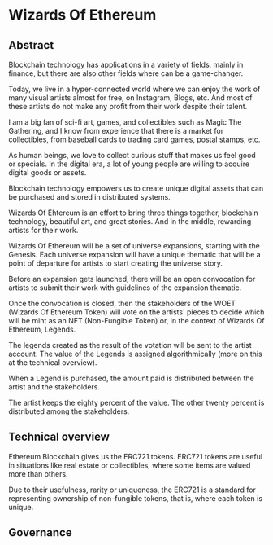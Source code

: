 # Wizards Of Ethereum

## Abstract
Blockchain technology has applications in a variety of fields, mainly in finance, but there are also other fields where can be a game-changer.

Today, we live in a hyper-connected world where we can enjoy the work of many visual artists almost for free, on Instagram, Blogs, etc. And most of these artists do not make any profit from their work despite their talent.

I am a big fan of sci-fi art, games, and collectibles such as Magic The Gathering, and I know from experience that there is a market for collectibles, from baseball cards to trading card games, postal stamps, etc.

As human beings, we love to collect curious stuff that makes us feel good or specials. In the digital era, a lot of young people are willing to acquire digital goods or assets.

Blockchain technology empowers us to create unique digital assets that can be purchased and stored in distributed systems.

Wizards Of Ehtereum is an effort to bring three things together, blockchain technology, beautiful art, and great stories. And in the middle, rewarding artists for their work.

Wizards Of Ethereum will be a set of universe expansions, starting with the Genesis. Each universe expansion will have a unique thematic that will be a point of departure for artists to start creating the universe story.

Before an expansion gets launched, there will be an open convocation for artists to submit their work with guidelines of the expansion thematic.

Once the convocation is closed, then the stakeholders of the WOET (Wizards Of Ethereum Token) will vote on the artists' pieces to decide which will be mint as an NFT (Non-Fungible Token) or, in the context of Wizards Of Ethereum, Legends.

The legends created as the result of the votation will be sent to the artist account. The value of the Legends is assigned algorithmically (more on this at the technical overview).

When a Legend is purchased, the amount paid is distributed between the artist and the stakeholders. 

The artist keeps the eighty percent of the value. The other twenty percent is distributed among the stakeholders.

## Technical overview
Ethereum Blockchain gives us the ERC721 tokens. ERC721 tokens are useful in situations like real estate or collectibles, where some items are valued more than others. 

Due to their usefulness, rarity or uniqueness, the ERC721 is a standard for representing ownership of non-fungible tokens, that is, where each token is unique.

## Governance